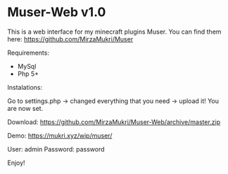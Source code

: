 # Muser-Web v1.0

This is a web interface for my minecraft plugins Muser. You can find them here: https://github.com/MirzaMukri/Muser

Requirements:
- MySql
- Php 5+

Instalations:

Go to settings.php -> changed everything that you need -> upload it! You are now set.

Download: https://github.com/MirzaMukri/Muser-Web/archive/master.zip

Demo: https://mukri.xyz/wip/muser/

User: admin
Password: password

Enjoy!
